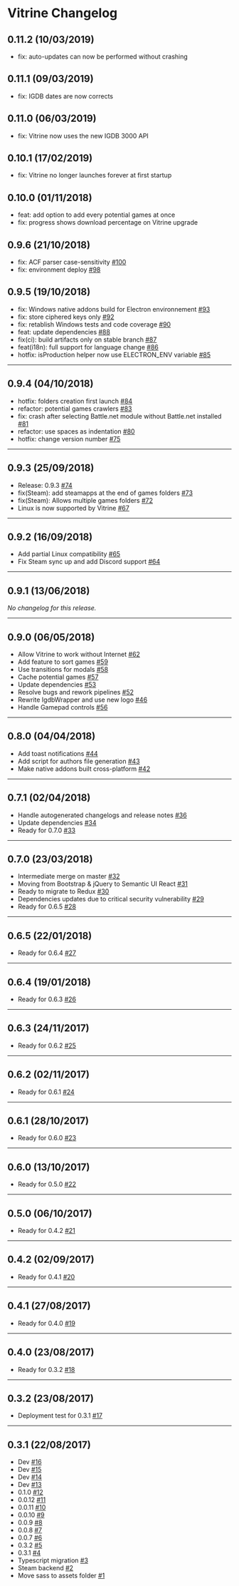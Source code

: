 # Vitrine Changelog

## 0.11.2 (10/03/2019)
- fix: auto-updates can now be performed without crashing

## 0.11.1 (09/03/2019)
- fix: IGDB dates are now corrects

## 0.11.0 (06/03/2019)
- fix: Vitrine now uses the new IGDB 3000 API

## 0.10.1 (17/02/2019)
- fix: Vitrine no longer launches forever at first startup

## 0.10.0 (01/11/2018)
- feat: add option to add every potential games at once
- fix: progress shows download percentage on Vitrine upgrade

## 0.9.6 (21/10/2018)
- fix: ACF parser case-sensitivity [#100](https://github.com/paul-roman/vitrine/pull/100)
- fix: environment deploy [#98](https://github.com/paul-roman/vitrine/pull/98)

## 0.9.5 (19/10/2018)
- fix: Windows native addons build for Electron environnement [#93](https://github.com/paul-roman/vitrine/pull/93)
- fix: store ciphered keys only [#92](https://github.com/paul-roman/vitrine/pull/92)
- fix: retablish Windows tests and code coverage [#90](https://github.com/paul-roman/vitrine/pull/90)
- feat: update dependencies [#88](https://github.com/paul-roman/vitrine/pull/88)
- fix(ci): build artifacts only on stable branch [#87](https://github.com/paul-roman/vitrine/pull/87)
- feat(i18n): full support for language change [#86](https://github.com/paul-roman/vitrine/pull/86)
- hotfix: isProduction helper now use ELECTRON_ENV variable [#85](https://github.com/paul-roman/vitrine/pull/85)

---

## 0.9.4 (04/10/2018)
- hotfix: folders creation first launch [#84](https://github.com/paul-roman/vitrine/pull/84)
- refactor: potential games crawlers [#83](https://github.com/paul-roman/vitrine/pull/83)
- fix: crash after selecting Battle.net module without Battle.net installed [#81](https://github.com/paul-roman/vitrine/pull/81)
- refactor: use spaces as indentation [#80](https://github.com/paul-roman/vitrine/pull/80)
- hotfix: change version number [#75](https://github.com/paul-roman/vitrine/pull/75)

---

## 0.9.3 (25/09/2018)
- Release: 0.9.3 [#74](https://github.com/paul-roman/vitrine/pull/74)
- fix(Steam): add steamapps at the end of games folders [#73](https://github.com/paul-roman/vitrine/pull/73)
- fix(Steam): Allows multiple games folders [#72](https://github.com/paul-roman/vitrine/pull/72)
- Linux is now supported by Vitrine [#67](https://github.com/paul-roman/vitrine/pull/67)

---

## 0.9.2 (16/09/2018)
- Add partial Linux compatibility [#65](https://github.com/paul-roman/vitrine/pull/65)
- Fix Steam sync up and add Discord support [#64](https://github.com/paul-roman/vitrine/pull/64)

---

## 0.9.1 (13/06/2018)
*No changelog for this release.*

---

## 0.9.0 (06/05/2018)
- Allow Vitrine to work without Internet [#62](https://github.com/paul-roman/vitrine/pull/62)
- Add feature to sort games [#59](https://github.com/paul-roman/vitrine/pull/59)
- Use transitions for modals [#58](https://github.com/paul-roman/vitrine/pull/58)
- Cache potential games [#57](https://github.com/paul-roman/vitrine/pull/57)
- Update dependencies [#53](https://github.com/paul-roman/vitrine/pull/53)
- Resolve bugs and rework pipelines [#52](https://github.com/paul-roman/vitrine/pull/52)
- Rewrite IgdbWrapper and use new logo [#46](https://github.com/paul-roman/vitrine/pull/46)
- Handle Gamepad controls [#56](https://github.com/paul-roman/vitrine/pull/56)

---

## 0.8.0 (04/04/2018)
- Add toast notifications [#44](https://github.com/paul-roman/vitrine/pull/44)
-  Add script for authors file generation [#43](https://github.com/paul-roman/vitrine/pull/43)
- Make native addons built cross-platform [#42](https://github.com/paul-roman/vitrine/pull/42)

---

## 0.7.1 (02/04/2018)
- Handle autogenerated changelogs and release notes [#36](https://github.com/paul-roman/vitrine/pull/36)
- Update dependencies [#34](https://github.com/paul-roman/vitrine/pull/34)
- Ready for 0.7.0 [#33](https://github.com/paul-roman/vitrine/pull/33)

---

## 0.7.0 (23/03/2018)
- Intermediate merge on master [#32](https://github.com/paul-roman/vitrine/pull/32)
- Moving from Bootstrap & jQuery to Semantic UI React [#31](https://github.com/paul-roman/vitrine/pull/31)
- Ready to migrate to Redux [#30](https://github.com/paul-roman/vitrine/pull/30)
- Dependencies updates due to critical security vulnerability [#29](https://github.com/paul-roman/vitrine/pull/29)
- Ready for 0.6.5 [#28](https://github.com/paul-roman/vitrine/pull/28)

---

## 0.6.5 (22/01/2018)
- Ready for 0.6.4 [#27](https://github.com/paul-roman/vitrine/pull/27)

---

## 0.6.4 (19/01/2018)
- Ready for 0.6.3 [#26](https://github.com/paul-roman/vitrine/pull/26)

---

## 0.6.3 (24/11/2017)
- Ready for 0.6.2 [#25](https://github.com/paul-roman/vitrine/pull/25)

---

## 0.6.2 (02/11/2017)
- Ready for 0.6.1 [#24](https://github.com/paul-roman/vitrine/pull/24)

---

## 0.6.1 (28/10/2017)
- Ready for 0.6.0 [#23](https://github.com/paul-roman/vitrine/pull/23)

---

## 0.6.0 (13/10/2017)
- Ready for 0.5.0 [#22](https://github.com/paul-roman/vitrine/pull/22)

---

## 0.5.0 (06/10/2017)
- Ready for 0.4.2 [#21](https://github.com/paul-roman/vitrine/pull/21)

---

## 0.4.2 (02/09/2017)
- Ready for 0.4.1 [#20](https://github.com/paul-roman/vitrine/pull/20)

---

## 0.4.1 (27/08/2017)
- Ready for 0.4.0 [#19](https://github.com/paul-roman/vitrine/pull/19)

---

## 0.4.0 (23/08/2017)
- Ready for 0.3.2 [#18](https://github.com/paul-roman/vitrine/pull/18)

---

## 0.3.2 (23/08/2017)
- Deployment test for 0.3.1 [#17](https://github.com/paul-roman/vitrine/pull/17)

---

## 0.3.1 (22/08/2017)
- Dev [#16](https://github.com/paul-roman/vitrine/pull/16)
- Dev [#15](https://github.com/paul-roman/vitrine/pull/15)
- Dev [#14](https://github.com/paul-roman/vitrine/pull/14)
- Dev [#13](https://github.com/paul-roman/vitrine/pull/13)
- 0.1.0 [#12](https://github.com/paul-roman/vitrine/pull/12)
- 0.0.12 [#11](https://github.com/paul-roman/vitrine/pull/11)
- 0.0.11 [#10](https://github.com/paul-roman/vitrine/pull/10)
- 0.0.10 [#9](https://github.com/paul-roman/vitrine/pull/9)
- 0.0.9 [#8](https://github.com/paul-roman/vitrine/pull/8)
- 0.0.8 [#7](https://github.com/paul-roman/vitrine/pull/7)
- 0.0.7 [#6](https://github.com/paul-roman/vitrine/pull/6)
- 0.3.2 [#5](https://github.com/paul-roman/vitrine/pull/5)
- 0.3.1 [#4](https://github.com/paul-roman/vitrine/pull/4)
- Typescript migration [#3](https://github.com/paul-roman/vitrine/pull/3)
- Steam backend [#2](https://github.com/paul-roman/vitrine/pull/2)
- Move sass to assets folder [#1](https://github.com/paul-roman/vitrine/pull/1)
